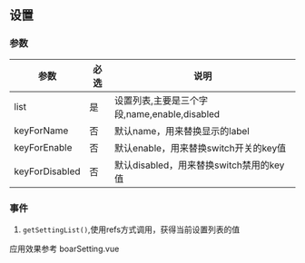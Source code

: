 ## 设置
### 参数
| 参数 | 必选 | 说明 | 
| --- | ---- | ----- |
| list | 是 | 设置列表,主要是三个字段,name,enable,disabled |
| keyForName | 否 | 默认name，用来替换显示的label |
| keyForEnable | 否 | 默认enable，用来替换switch开关的key值 |
| keyForDisabled | 否 | 默认disabled，用来替换switch禁用的key值 |

### 事件
1. `getSettingList()`,使用refs方式调用，获得当前设置列表的值

应用效果参考 boarSetting.vue